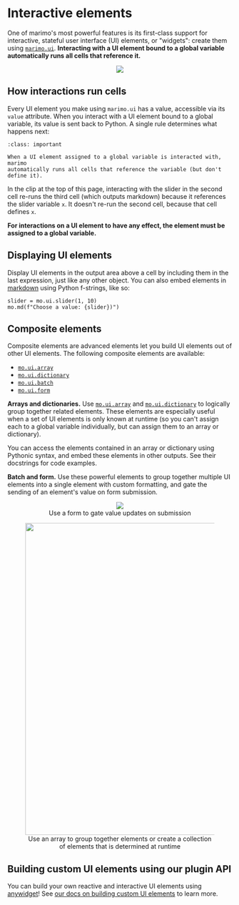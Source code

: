 # Interactive elements

One of marimo's most powerful features is its first-class support for
interactive, stateful user interface (UI) elements, or "widgets": create them using
[`marimo.ui`](/api/inputs/index/). **Interacting with a UI element bound to a
global variable automatically runs all cells that reference it.**

<div align="center">
<figure>
<img src="/_static/readme-ui.gif"/>
</figure>
</div>

## How interactions run cells

Every UI element you make using `marimo.ui` has a value, accessible via its
`value` attribute. When you interact with a UI element bound to a global
variable, its value is sent back to Python. A single rule determines what
happens next:

```{admonition} Interaction rule
:class: important

When a UI element assigned to a global variable is interacted with, marimo
automatically runs all cells that reference the variable (but don't define it).
```

In the clip at the top of this page, interacting with the slider in the
second cell re-runs the third cell (which outputs markdown) because it
references the slider variable `x`. It doesn't re-run the second cell, because
that cell defines `x`.

**For interactions on a UI element to have any effect, the element must be
assigned to a global variable.**

## Displaying UI elements

Display UI elements in the output area above a cell by including them in the
last expression, just like any other object. You can also embed elements
in [markdown](#marimo.md) using Python f-strings, like so:

```python3
slider = mo.ui.slider(1, 10)
mo.md(f"Choose a value: {slider})")
```

## Composite elements

Composite elements are advanced elements let you build UI elements out of other
UI elements. The following composite elements are available:

- [`mo.ui.array`](#marimo.ui.array)
- [`mo.ui.dictionary`](#marimo.ui.dictionary)
- [`mo.ui.batch`](#marimo.ui.batch)
- [`mo.ui.form`](#marimo.ui.form)

**Arrays and dictionaries.**
Use [`mo.ui.array`](#marimo.ui.array) and
[`mo.ui.dictionary`](#marimo.ui.dictionary) to logically group together related
elements. These elements are especially useful when a set of UI elements is
only known at runtime (so you can't assign each to a global variable
individually, but can assign them to an array or dictionary).

You can access the elements contained in an array or dictionary using
Pythonic syntax, and embed these elements in other outputs. See their docstrings
for code examples.

**Batch and form.**
Use these powerful elements to group together multiple UI elements into a
single element with custom formatting, and gate the sending of an element's
value on form submission.

<div align="center">
<figure>
<img src="/_static/readme-ui-form.gif"/>
<figcaption>Use a form to gate value updates on submission</figcaption>
</figure>
</div>

<div align="center">
<figure>
<img src="/_static/array.png" width="700px"/>
<figcaption>Use an array to group together elements or create a collection of elements that is determined at runtime</figcaption>
</figure>
</div>

## Building custom UI elements using our plugin API

You can build your own reactive and interactive UI elements using
[anywidget](https://github.com/manzt/anywidget)! See [our docs on
building custom UI elements](/guides/integrating_with_marimo/custom_ui_plugins.md) to learn more.
